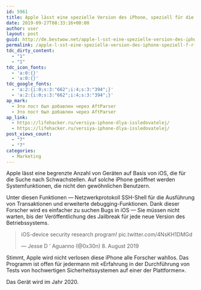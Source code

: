 ```yaml
---
id: 5961
title: Apple lässt eine spezielle Version des iPhone, speziell für die Suche nach Schwachstellen in iOS
date: 2019-09-27T08:33:16+00:00
author: user
layout: post
guid: http://de.bestwow.net/apple-l-sst-eine-spezielle-version-des-iphone-speziell-f-r-die-suche-nach-schwachstellen-in-ios/
permalink: /apple-l-sst-eine-spezielle-version-des-iphone-speziell-f-r-die-suche-nach-schwachstellen-in-ios/
tdc_dirty_content:
  - "1"
  - "1"
tdc_icon_fonts:
  - 'a:0:{}'
  - 'a:0:{}'
tdc_google_fonts:
  - 'a:2:{i:0;s:3:"662";i:4;s:3:"394";}'
  - 'a:2:{i:0;s:3:"662";i:4;s:3:"394";}'
ap_mark:
  - Это пост был добавлен через AftParser
  - Это пост был добавлен через AftParser
ap_link:
  - https://lifehacker.ru/versiya-iphone-dlya-issledovatelej/
  - https://lifehacker.ru/versiya-iphone-dlya-issledovatelej/
post_views_count:
  - "7"
  - "7"
categories:
  - Marketing
---
```

Apple lässt eine begrenzte Anzahl von Geräten auf Basis von iOS, die für die Suche nach Schwachstellen. Auf solche iPhone geöffnet werden Systemfunktionen, die nicht den gewöhnlichen Benutzern.

Unter diesen Funktionen — Netzwerkprotokoll SSH-Shell für die Ausführung von Transaktionen und erweiterte debugging-Funktionen. Dank dieser Forscher wird es einfacher zu suchen Bugs in iOS — Sie müssen nicht warten, bis der Veröffentlichung des Jailbreak für jede neue Version des Betriebssystems.

> <p dir="ltr" lang="en">
>   iOS-device security research program! pic.twitter.com/4NsKH1DMGd
> </p>
> 
> — Jesse D &#8216; Aguanno (@0x30n) 8. August 2019

Stimmt, Apple wird nicht verlosen diese iPhone alle Forscher wahllos. Das Programm ist offen für jedermann mit «Erfahrung in der Durchführung von Tests von hochwertigen Sicherheitssystemen auf einer der Plattformen».

Das Gerät wird im Jahr 2020.